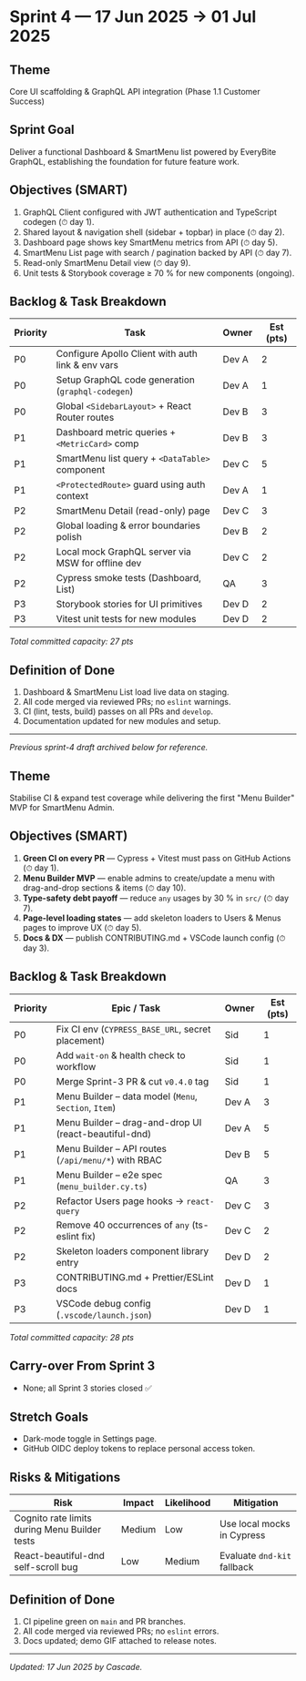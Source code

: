 # Sprint 4 — 17 Jun 2025 → 01 Jul 2025

## Theme
Core UI scaffolding & GraphQL API integration (Phase 1.1 Customer Success)

## Sprint Goal
Deliver a functional Dashboard & SmartMenu list powered by EveryBite GraphQL, establishing the foundation for future feature work.

## Objectives (SMART)
1. GraphQL Client configured with JWT authentication and TypeScript codegen (⏱ day 1).
2. Shared layout & navigation shell (sidebar + topbar) in place (⏱ day 2).
3. Dashboard page shows key SmartMenu metrics from API (⏱ day 5).
4. SmartMenu List page with search / pagination backed by API (⏱ day 7).
5. Read-only SmartMenu Detail view (⏱ day 9).
6. Unit tests & Storybook coverage ≥ 70 % for new components (ongoing).

## Backlog & Task Breakdown
| Priority | Task | Owner | Est (pts) |
|----------|------|-------|-----------|
| P0 | Configure Apollo Client with auth link & env vars | Dev A | 2 |
| P0 | Setup GraphQL code generation (`graphql-codegen`) | Dev A | 1 |
| P0 | Global `<SidebarLayout>` + React Router routes | Dev B | 3 |
| P1 | Dashboard metric queries + `<MetricCard>` comp | Dev B | 3 |
| P1 | SmartMenu list query + `<DataTable>` component | Dev C | 5 |
| P1 | `<ProtectedRoute>` guard using auth context | Dev A | 1 |
| P2 | SmartMenu Detail (read-only) page | Dev C | 3 |
| P2 | Global loading & error boundaries polish | Dev B | 2 |
| P2 | Local mock GraphQL server via MSW for offline dev | Dev C | 2 |
| P2 | Cypress smoke tests (Dashboard, List) | QA | 3 |
| P3 | Storybook stories for UI primitives | Dev D | 2 |
| P3 | Vitest unit tests for new modules | Dev D | 2 |

_Total committed capacity: 27 pts_

## Definition of Done
1. Dashboard & SmartMenu List load live data on staging.
2. All code merged via reviewed PRs; no `eslint` warnings.
3. CI (lint, tests, build) passes on all PRs and `develop`.
4. Documentation updated for new modules and setup.

---
*Previous sprint-4 draft archived below for reference.*



## Theme
Stabilise CI & expand test coverage while delivering the first "Menu Builder" MVP for SmartMenu Admin.

## Objectives (SMART)
1. **Green CI on every PR** — Cypress + Vitest must pass on GitHub Actions (⏱ day 1).
2. **Menu Builder MVP** — enable admins to create/update a menu with drag-and-drop sections & items (⏱ day 10).
3. **Type-safety debt payoff** — reduce `any` usages by 30 % in `src/` (⏱ day 7).
4. **Page-level loading states** — add skeleton loaders to Users & Menus pages to improve UX (⏱ day 5).
5. **Docs & DX** — publish CONTRIBUTING.md + VSCode launch config (⏱ day 3).

## Backlog & Task Breakdown
| Priority | Epic / Task | Owner | Est (pts) |
|----------|-------------|-------|-----------|
| P0 | Fix CI env (`CYPRESS_BASE_URL`, secret placement) | Sid | 1 |
| P0 | Add `wait-on` & health check to workflow | Sid | 1 |
| P0 | Merge Sprint-3 PR & cut `v0.4.0` tag | Sid | 1 |
| P1 | Menu Builder – data model (`Menu`, `Section`, `Item`) | Dev A | 3 |
| P1 | Menu Builder – drag-and-drop UI (react-beautiful-dnd) | Dev A | 5 |
| P1 | Menu Builder – API routes (`/api/menu/*`) with RBAC | Dev B | 5 |
| P1 | Menu Builder – e2e spec (`menu_builder.cy.ts`) | QA | 3 |
| P2 | Refactor Users page hooks → `react-query` | Dev C | 3 |
| P2 | Remove 40 occurrences of `any` (ts-eslint fix) | Dev C | 2 |
| P2 | Skeleton loaders component library entry | Dev D | 2 |
| P3 | CONTRIBUTING.md + Prettier/ESLint docs | Dev D | 1 |
| P3 | VSCode debug config (`.vscode/launch.json`) | Dev D | 1 |

_Total committed capacity: 28 pts_

## Carry-over From Sprint 3
- None; all Sprint 3 stories closed ✅

## Stretch Goals
- Dark-mode toggle in Settings page.
- GitHub OIDC deploy tokens to replace personal access token.

## Risks & Mitigations
| Risk | Impact | Likelihood | Mitigation |
|------|--------|------------|------------|
| Cognito rate limits during Menu Builder tests | Medium | Low | Use local mocks in Cypress |
| React-beautiful-dnd self-scroll bug | Low | Medium | Evaluate `dnd-kit` fallback |

## Definition of Done
1. CI pipeline green on `main` and PR branches.
2. All code merged via reviewed PRs; no `eslint` errors.
3. Docs updated; demo GIF attached to release notes.

---
_Updated: 17 Jun 2025 by Cascade._
